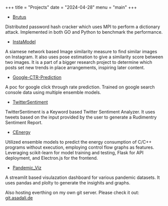 +++
title = "Projects"
date = "2024-04-28"
menu = "main"
+++




- [Brutus](https://github.com/AsadAliDD/brutus)

Distributed password hash cracker which uses MPI to perform a dictionary attack. Implemented in both GO and Python to benchmark the performance.

- [InstaModel](https://github.com/AsadAliDD/instaModel)

A siamese network based Image similarity measure to find similar images on Instagram. It also uses pose estimation to give a similarity score between two images. It is a part of a bigger research project to determine which posts set new trends in place arrangements, inspiring later content.

- [Google-CTR-Prediction](https://github.com/AsadAliDD/google-ctr-prediction)

A poc for google click through rate prediction. Trained on google search console data using multiple ensemble models.

- [TwitterSentiment](https://github.com/AsadAliDD/TwitterSentiment)

TwitterSentiment is a Keyword based Twitter Sentiment Analyzer. It uses tweets based on the input provided by the user to generate a Rudimentry Sentiment Report.
  
- [CEnergy](https://github.com/zeeque16/CEnergy-App)
  
Utilized ensemble models to predict the energy consumption of C/C++ programs without execution, employing control flow graphs as features. Leveraging scikit-learn for model training and testing, Flask for API deployment, and Electron.js for the frontend.

- [Pandemic_Viz](https://github.com/AsadAliDD/Pandemic_Viz)

A streamlit based visulazation dashboard for various pandemic datasets. It uses pandas and plolty to generate the insighits and graphs.

Also hosting everthing on my own git server. Please check it out: [git.asadali.de](https://git.asadali.de/explore/repos)
